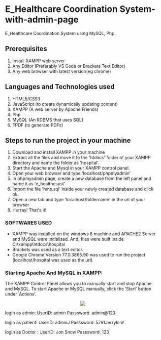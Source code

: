 # E_Healthcare Coordination System-with-admin-page
E_Healthcare Coordination System using MySQL, Php.


## Prerequisites
1. Install XAMPP web server
2. Any Editor (Preferably VS Code or Brackets Text Editor)
3. Any web browser with latest version(eg chrome)

## Languages and Technologies used
1. HTML5/CSS3
2. JavaScript (to create dynamically updating content)
3. XAMPP (A web server by Apache Friends)
4. Php
5. MySQL (An RDBMS that uses SQL)
6. FPDF (to generate PDFs)

## Steps to run the project in your machine
1. Download and install XAMPP in your machine
2. Extract all the files and move it to the 'htdocs' folder of your XAMPP directory and name the folder as 'hospital'.
3. Start the Apache and Mysql in your XAMPP control panel.
4. Open your web browser and type 'localhost/phpmyadmin'
5. In phpmyadmin page, create a new database from the left panel and name it as 'e_healthcsyst'
6. Import the file 'hms.sql' inside your newly created database and click ok.
7. Open a new tab and type 'localhost/foldername' in the url of your browser
8. Hurray! That's it!
    
### SOFTWARES USED
  - XAMPP was installed on the windows 8 machine and APACHE2 Server and MySQL were initialized. And, files were built inside C:\xampp\htdocs\hospital
  - Brackets was used as a text editor.
  - Google Chrome Version 77.0.3865.90 was used to run the project (localhost/hospital was used as the url).
  

### Starting Apache And MySQL in XAMPP:
  The XAMPP Control Panel allows you to manually start and stop Apache and MySQL. To start Apache or MySQL manually, click the ‘Start’ button under ‘Actions’.
  
  
<p align="center"><img src="https://user-images.githubusercontent.com/36665975/59350977-fcc68900-8d3a-11e9-9450-e5c478497caa.png"></img></p>

login as admin:
  UserID: admin
  Passsword: admin@123

  	
login as patient:
 UserID: adminJ
 Passsword: 5761Jerrykim!

 login as Doctor :
 UserID: Jon Snow
Passsword: 123